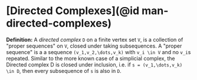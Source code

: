 # [Directed Complexes](@id man-directed-complexes)

**Definition:** A *directed complex* ``D`` on a finite vertex set ``V``, is a collection  of "proper sequences" on ``V``, closed under taking subsequences. A "proper sequence" is a a sequence ``(v_1,v_2,\dots,v_k)`` with ``v_i \in V`` and no ``v_i``s repeated. Similar to the more known case of a simplicial complex, the Directed complex D is closed under inclusion, i.e.   if ``s = (v_1,\dots,v_k) \in D``, then every subsequence of ``s`` is also in ``D``.
